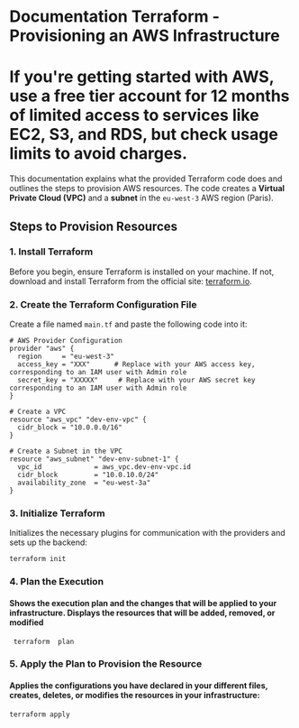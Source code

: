 # Documentation Terraform - Provisioning an AWS Infrastructure
# If you're getting started with AWS, use a free tier account for 12 months of limited access to services like EC2, S3, and RDS, but check usage limits to avoid charges.

This documentation explains what the provided Terraform code does and outlines the steps to provision AWS resources. The code creates a **Virtual Private Cloud (VPC)** and a **subnet** in the `eu-west-3` AWS region (Paris).

## Steps to Provision Resources

### 1. Install Terraform
Before you begin, ensure Terraform is installed on your machine. If not, download and install Terraform from the official site: [terraform.io](https://www.terraform.io/downloads.html).

### 2. Create the Terraform Configuration File
Create a file named `main.tf` and paste the following code into it:

```hcl
# AWS Provider Configuration
provider "aws" {
  region     = "eu-west-3"
  access_key = "XXX"      # Replace with your AWS access key, corresponding to an IAM user with Admin role
  secret_key = "XXXXX"     # Replace with your AWS secret key  corresponding to an IAM user with Admin role
}

# Create a VPC
resource "aws_vpc" "dev-env-vpc" {
  cidr_block = "10.0.0.0/16"
}

# Create a Subnet in the VPC
resource "aws_subnet" "dev-env-subnet-1" {
  vpc_id             = aws_vpc.dev-env-vpc.id
  cidr_block         = "10.0.10.0/24"
  availability_zone  = "eu-west-3a"
}
 ```


### 3. Initialize Terraform
Initializes the necessary plugins for communication with the providers and sets up the backend:
```hcl
terraform init
 ```

### 4. Plan the Execution 
#### Shows the execution plan and the changes that will be applied to your infrastructure. Displays the resources that will be added, removed, or modified

``` hcl
 terraform  plan
 ```
### 5.  Apply the Plan to Provision the Resource
 #### Applies the configurations you have declared in your different files, creates, deletes, or modifies the resources in your infrastructure:

 ``` hcl
 terraform apply
  ```
